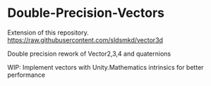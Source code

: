 # Double-Precision-Vectors
Extension of this repository.
https://raw.githubusercontent.com/sldsmkd/vector3d

Double precision rework of Vector2,3,4 and quaternions

WIP: Implement vectors with Unity.Mathematics intrinsics for better performance

